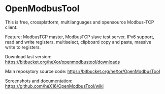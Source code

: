 # OpenModbusTool

This is free, crossplatform, multilanguages and opensource Modbus-TCP client.

Feature: ModbusTCP master, ModbusTCP slave test server, IPv6 support, read and write registers, multiselect, clipboard copy and paste, massive write to registers.

Download last version: https://bitbucket.org/heXor/openmodbustool/downloads

Main reposytory source code: https://bitbucket.org/heXor/OpenModbusTool

Screenshots and documentation: https://github.com/heX16/OpenModbusTool/wiki


